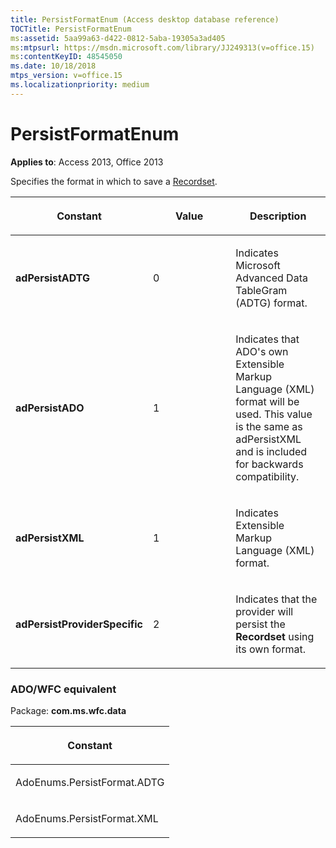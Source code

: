 ```yaml
---
title: PersistFormatEnum (Access desktop database reference)
TOCTitle: PersistFormatEnum
ms:assetid: 5aa99a63-d422-0812-5aba-19305a3ad405
ms:mtpsurl: https://msdn.microsoft.com/library/JJ249313(v=office.15)
ms:contentKeyID: 48545050
ms.date: 10/18/2018
mtps_version: v=office.15
ms.localizationpriority: medium
---
```


# PersistFormatEnum

**Applies to**: Access 2013, Office 2013

Specifies the format in which to save a [Recordset](recordset-object-ado.md).


<table>
<colgroup>
<col style="width: 33%" />
<col style="width: 33%" />
<col style="width: 33%" />
</colgroup>
<thead>
<tr class="header">
<th><p>Constant</p></th>
<th><p>Value</p></th>
<th><p>Description</p></th>
</tr>
</thead>
<tbody>
<tr class="odd">
<td><p><strong>adPersistADTG</strong></p></td>
<td><p>0</p></td>
<td><p>Indicates Microsoft Advanced Data TableGram (ADTG) format.</p></td>
</tr>
<tr class="even">
<td><p><strong>adPersistADO</strong></p></td>
<td><p>1</p></td>
<td><p>Indicates that ADO's own Extensible Markup Language (XML) format will be used. This value is the same as adPersistXML and is included for backwards compatibility.</p></td>
</tr>
<tr class="odd">
<td><p><strong>adPersistXML</strong></p></td>
<td><p>1</p></td>
<td><p>Indicates Extensible Markup Language (XML) format.</p></td>
</tr>
<tr class="even">
<td><p><strong>adPersistProviderSpecific</strong></p></td>
<td><p>2</p></td>
<td><p>Indicates that the provider will persist the <strong>Recordset</strong> using its own format.</p></td>
</tr>
</tbody>
</table>


### ADO/WFC equivalent

Package: **com.ms.wfc.data**

<table>
<colgroup>
<col style="width: 100%" />
</colgroup>
<thead>
<tr class="header">
<th><p>Constant</p></th>
</tr>
</thead>
<tbody>
<tr class="odd">
<td><p>AdoEnums.PersistFormat.ADTG</p></td>
</tr>
<tr class="even">
<td><p>AdoEnums.PersistFormat.XML</p></td>
</tr>
</tbody>
</table>

